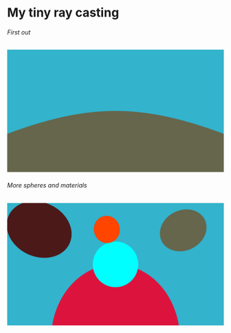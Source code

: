 # My tiny ray casting
###### First out
![alt text](examples/1.png)

###### More spheres and materials
![alt text](examples/2.png)

